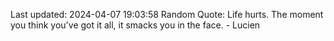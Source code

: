 Last updated: 2024-04-07 19:03:58
Random Quote: Life hurts. The moment you think you've got it all, it smacks you in the face. - Lucien